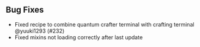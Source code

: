 ## Bug Fixes
- Fixed recipe to combine quantum crafter terminal with crafting terminal @yuuki1293 (#232)
- Fixed mixins not loading correctly after last update